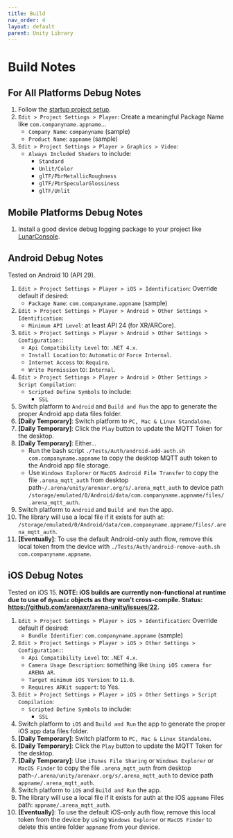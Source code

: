```yaml
---
title: Build
nav_order: 4
layout: default
parent: Unity Library
---
```


# Build Notes

## For All Platforms Debug Notes
1. Follow the [startup project setup](https://github.com/arenaxr/arena-unity#library-usage).
1. `Edit > Project Settings > Player`: Create a meaningful Package Name like `com.companyname.appname`...
    - `Company Name`: `companyname` (sample)
    - `Product Name`: `appname` (sample)
1. `Edit > Project Settings > Player > Graphics > Video`:
    - `Always Included Shaders` to include:
        - `Standard`
        - `Unlit/Color`
        - `glTF/PbrMetallicRoughness`
        - `glTF/PbrSpecularGlossiness`
        - `glTF/Unlit`


## Mobile Platforms Debug Notes
1. Install a good device debug logging package to your project like [LunarConsole](https://assetstore.unity.com/packages/tools/gui/lunar-mobile-console-free-82881).


## Android Debug Notes
Tested on Android 10 (API 29).

1. `Edit > Project Settings > Player > iOS > Identification`: Override default if desired:
    - `Package Name`: `com.companyname.appname` (sample)
1. `Edit > Project Settings > Player > Android > Other Settings > Identification`:
    - `Minimum API Level`: at least API 24 (for XR/ARCore).
1. `Edit > Project Settings > Player > Android > Other Settings > Configuration:`:
    - `Api Compatibility Level` to: `.NET 4.x`.
    - `Install Location` to: `Automatic` or `Force Internal`.
    - `Internet Access` to: `Require`.
    - `Write Permission` to: `Internal`.
1. `Edit > Project Settings > Player > Android > Other Settings > Script Compilation`:
    - `Scripted Define Symbols` to include:
        - `SSL`
1. Switch platform to `Android` and `Build and Run` the app to generate the proper Android app data files folder.
1. **[Daily Temporary]**: Switch platform to `PC, Mac & Linux Standalone`.
1. **[Daily Temporary]**: Click the `Play` button to update the MQTT Token for the desktop.
1. **[Daily Temporary]**: Either...
    - Run the bash script `./Tests/Auth/android-add-auth.sh com.companyname.appname` to copy the desktop MQTT auth token to the Android app file storage.
    - Use `Windows Explorer` or `MacOS Android File Transfer` to copy the file `.arena_mqtt_auth` from desktop path`~/.arena/unity/arenaxr.org/s/.arena_mqtt_auth` to device path `/storage/emulated/0/Android/data/com.companyname.appname/files/.arena_mqtt_auth`.
1. Switch platform to `Android` and `Build and Run` the app.
1. The library will use a local file if it exists for auth at: `/storage/emulated/0/Android/data/com.companyname.appname/files/.arena_mqtt_auth`.
1. **[Eventually]**: To use the default Android-only auth flow, remove this local token from the device with `./Tests/Auth/android-remove-auth.sh com.companyname.appname`.


## iOS Debug Notes
Tested on iOS 15. **NOTE: iOS builds are currently non-functional at runtime due to use of `dynamic` objects as they won't cross-compile. Status: https://github.com/arenaxr/arena-unity/issues/22.**

1. `Edit > Project Settings > Player > iOS > Identification`: Override default if desired:
    - `Bundle Identifier`: `com.companyname.appname` (sample)
1. `Edit > Project Settings > Player > iOS > Other Settings > Configuration:`:
    - `Api Compatibility Level` to: `.NET 4.x`.
    - `Camera Usage Description`: something like `Using iOS camera for ARENA AR`.
    - `Target minimum iOS Version`: to `11.0`.
    - `Requires ARKit support`: to Yes.
1. `Edit > Project Settings > Player > iOS > Other Settings > Script Compilation`:
    - `Scripted Define Symbols` to include:
        - `SSL`
1. Switch platform to `iOS` and `Build and Run` the app to generate the proper iOS app data files folder.
1. **[Daily Temporary]**: Switch platform to `PC, Mac & Linux Standalone`.
1. **[Daily Temporary]**: Click the `Play` button to update the MQTT Token for the desktop.
1. **[Daily Temporary]**: Use `iTunes File Sharing` or `Windows Explorer` or `MacOS Finder` to copy the file `.arena_mqtt_auth` from desktop path`~/.arena/unity/arenaxr.org/s/.arena_mqtt_auth` to device path `appname/.arena_mqtt_auth`.
1. Switch platform to `iOS` and `Build and Run` the app.
1. The library will use a local file if it exists for auth at the iOS `appname` Files path: `appname/.arena_mqtt_auth`.
1. **[Eventually]**: To use the default iOS-only auth flow, remove this local token from the device by using `Windows Explorer` or `MacOS Finder` to delete this entire folder `appname` from your device.
